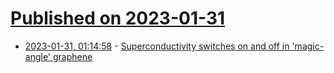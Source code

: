 # [Published on 2023-01-31](index.md)

* [2023-01-31, 01:14:58](https://news.ycombinator.com/item?id=34589444) - [Superconductivity switches on and off in 'magic-angle' graphene](https://phys.org/news/2023-01-superconductivity-magic-angle-graphene.html)
